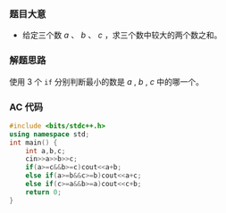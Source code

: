 ### 题目大意

- 给定三个数 $a$ 、 $b$ 、 $c$ ，求三个数中较大的两个数之和。

### 解题思路 

使用 $3$ 个 ```if``` 分别判断最小的数是 $a$ , $b$ , $c$ 中的哪一个。

### AC 代码

```cpp
#include <bits/stdc++.h>
using namespace std;
int main() {
    int a,b,c;
    cin>>a>>b>>c;
    if(a>=c&&b>=c)cout<<a+b;
    else if(a>=b&&c>=b)cout<<a+c;
    else if(c>=a&&b>=a)cout<<c+b;
    return 0;
}

```